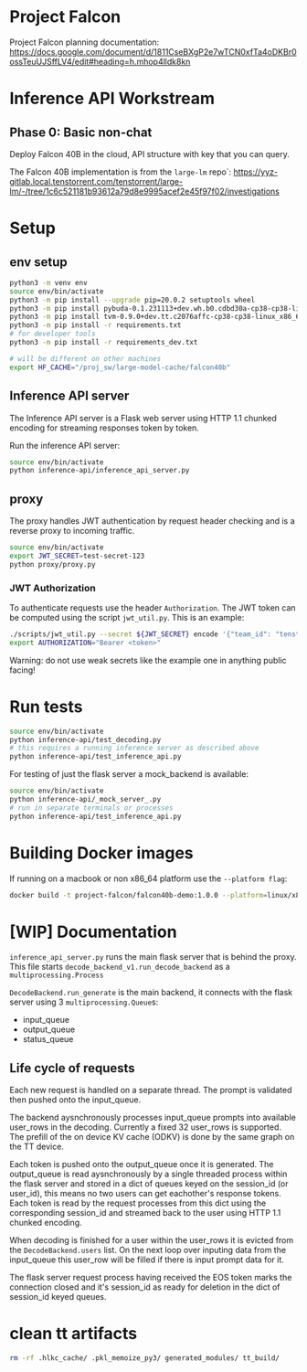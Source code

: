# Project Falcon

Project Falcon planning documentation: https://docs.google.com/document/d/1811CseBXgP2e7wTCN0xfTa4oDKBr0ossTeuUJSffLV4/edit#heading=h.mhop4lldk8kn

# Inference API Workstream

## Phase 0: Basic non-chat

Deploy Falcon 40B in the cloud, API structure with key that you can query.

The Falcon 40B implementation is from the `large-lm` repo`: https://yyz-gitlab.local.tenstorrent.com/tenstorrent/large-lm/-/tree/1c6c521181b93612a79d8e9995acef2e45f97f02/investigations

# Setup

## env setup

```bash
python3 -m venv env
source env/bin/activate
python3 -m pip install --upgrade pip=20.0.2 setuptools wheel
python3 -m pip install pybuda-0.1.231113+dev.wh.b0.cdbd30a-cp38-cp38-linux_x86_64.whl
python3 -m pip install tvm-0.9.0+dev.tt.c2076affc-cp38-cp38-linux_x86_64.whl
python3 -m pip install -r requirements.txt
# for developer tools
python3 -m pip install -r requirements_dev.txt

# will be different on other machines
export HF_CACHE="/proj_sw/large-model-cache/falcon40b"
```

## Inference API server

The Inference API server is a Flask web server using HTTP 1.1 chunked encoding for streaming responses token by token.

Run the inference API server:
```bash
source env/bin/activate
python inference-api/inference_api_server.py
```

## proxy

The proxy handles JWT authentication by request header checking and is a reverse proxy to incoming traffic.

```bash
source env/bin/activate
export JWT_SECRET=test-secret-123
python proxy/proxy.py
```

### JWT Authorization

To authenticate requests use the header `Authorization`. The JWT token can be computed using the script `jwt_util.py`. This is an example:
```bash
./scripts/jwt_util.py --secret ${JWT_SECRET} encode '{"team_id": "tenstorrent", "token_id":"debug-test"}'
export AUTHORIZATION="Bearer <token>"
```

Warning: do not use weak secrets like the example one in anything public facing!

# Run tests

```bash
source env/bin/activate
python inference-api/test_decoding.py
# this requires a running inference server as described above
python inference-api/test_inference_api.py
```

For testing of just the flask server a mock_backend is available:
```bash
source env/bin/activate
python inference-api/_mock_server_.py
# run in separate terminals or processes
python inference-api/test_inference_api.py
```

# Building Docker images

If running on a macbook or non x86_64 platform use the `--platform flag`:
```bash
docker build -t project-falcon/falcon40b-demo:1.0.0 --platform=linux/x86_64 .
```

# [WIP] Documentation 

`inference_api_server.py` runs the main flask server that is behind the proxy.
This file starts `decode_backend_v1.run_decode_backend` as a `multiprocessing.Process`

`DecodeBackend.run_generate` is the main backend, it connects with the flask server using 3 `multiprocessing.Queue`s:
- input_queue
- output_queue
- status_queue

## Life cycle of requests

Each new request is handled on a separate thread. The prompt is validated then pushed onto the input_queue.

The backend aysnchronously processes input_queue prompts into available user_rows in the decoding. Currently a fixed 32 user_rows is supported. The prefill of the on device KV cache (ODKV) is done by the same graph on the TT device.

Each token is pushed onto the output_queue once it is generated. The output_queue is read aysnchronously by a single threaded process within the flask server and stored in a dict of queues keyed on the session_id (or user_id), this means no two users can get eachother's response tokens. Each token is read by the request processes from this dict using the corresponding session_id and streamed back to the user using HTTP 1.1 chunked encoding.

When decoding is finished for a user within the user_rows it is evicted from the `DecodeBackend.users` list. On the next loop over inputing data from the input_queue this user_row will be filled if there is input prompt data for it.

The flask server request process having received the EOS token marks the connection closed and it's session_id as ready for deletion in the dict of session_id keyed queues.

# clean tt artifacts

```bash
rm -rf .hlkc_cache/ .pkl_memoize_py3/ generated_modules/ tt_build/
```